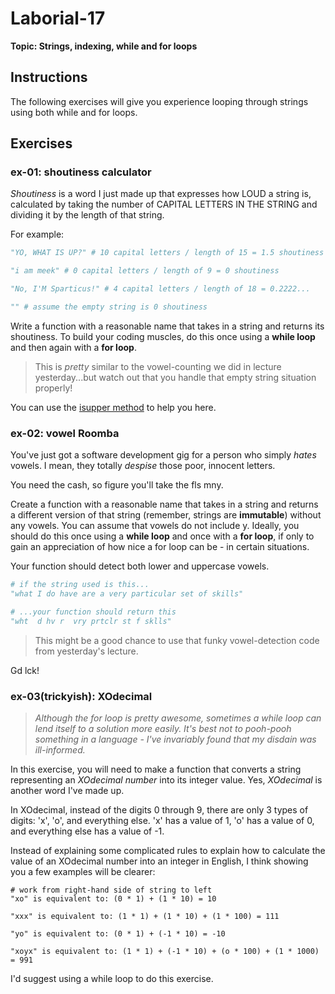 # Laborial-17

**Topic: Strings, indexing, while and for loops**

## Instructions

The following exercises will give you experience looping through strings using both while and for loops. 

## Exercises

### ex-01: shoutiness calculator 

_Shoutiness_ is a word I just made up that expresses how LOUD a string is, calculated by taking the number of CAPITAL LETTERS IN THE STRING and dividing it by the length of that string.

For example:

```python
"YO, WHAT IS UP?" # 10 capital letters / length of 15 = 1.5 shoutiness

"i am meek" # 0 capital letters / length of 9 = 0 shoutiness

"No, I'M Sparticus!" # 4 capital letters / length of 18 = 0.2222...

"" # assume the empty string is 0 shoutiness
```

Write a function with a reasonable name that takes in a string and returns its shoutiness. To build your coding muscles, do this once using a **while loop** and then again with a **for loop**.

> This is _pretty_ similar to the vowel-counting we did in lecture yesterday...but watch out that you handle that empty string situation properly!

You can use the [isupper method](https://docs.python.org/3/library/stdtypes.html#str.isupper) to help you here.


### ex-02: vowel Roomba

You've just got a software development gig for a person who simply _hates_ vowels. I mean, they totally _despise_ those poor, innocent letters.

You need the cash, so figure you'll take the fls mny.

Create a function with a reasonable name that takes in a string and returns a different version of that string (remember, strings are **immutable**) without any vowels. You can assume that vowels do not include y. Ideally, you should do this once using a **while loop** and once with a **for loop**, if only to gain an appreciation of how nice a for loop can be - in certain situations.

Your function should detect both lower and uppercase vowels.

```python
# if the string used is this...
"what I do have are a very particular set of skills" 

# ...your function should return this
"wht  d hv r  vry prtclr st f sklls"
```

> This might be a good chance to use that funky vowel-detection code from yesterday's lecture.

Gd lck!


### ex-03(trickyish): XOdecimal

> _Although the for loop is pretty awesome, sometimes a while loop can lend itself to a solution more easily. It's best not to pooh-pooh something in a language - I've invariably found that my disdain was ill-informed._

In this exercise, you will need to make a function that converts a string representing an _XOdecimal number_ into its integer value. Yes, _XOdecimal_ is another word I've made up.

In XOdecimal, instead of the digits 0 through 9, there are only 3 types of digits: 'x', 'o', and everything else. 'x' has a value of 1, 'o' has a value of 0, and everything else has a value of -1.

Instead of explaining some complicated rules to explain how to calculate the value of an XOdecimal number into an integer in English, I think showing you a few examples will be clearer:

```text
# work from right-hand side of string to left
"xo" is equivalent to: (0 * 1) + (1 * 10) = 10

"xxx" is equivalent to: (1 * 1) + (1 * 10) + (1 * 100) = 111

"yo" is equivalent to: (0 * 1) + (-1 * 10) = -10

"xoyx" is equivalent to: (1 * 1) + (-1 * 10) + (o * 100) + (1 * 1000) = 991
```

I'd suggest using a while loop to do this exercise.